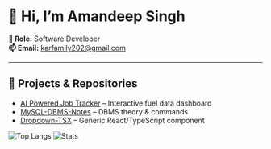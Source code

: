 # 👋 Hi, I’m Amandeep Singh

**💼 Role:** Software Developer  
**📫 Email:** karfamily202@gmail.com 

---

## 🔭 Projects & Repositories

<!-- Manually list your top repos -->
- [AI Powered Job Tracker](https://github.com/Amandeep732/job-tracker-ai) – Interactive fuel data dashboard  
- [MySQL-DBMS-Notes](https://github.com/achal123/MySQL-DBMS-Notes) – DBMS theory & commands  
- [Dropdown-TSX](https://github.com/achal123/Dropdown-TSX) – Generic React/TypeScript component  

<!-- Or use a dynamic GitHub widget -->
<p align="left">
  <img src="https://github-readme-stats.vercel.app/api/top-langs?username=achal123&layout=compact" alt="Top Langs" />
  <img src="https://github-readme-stats.vercel.app/api?username=achal123&show_icons=true&count_private=true" alt="Stats" />
</p>

